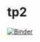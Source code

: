# tp2
[![Binder](https://mybinder.org/badge_logo.svg)](https://gesis.mybinder.org/binder/v2/gh/yosra2000/tp2/b436a164cb848882dfb66e4c383d1074d67e056c?filepath=TP2%20(1).ipynb)

